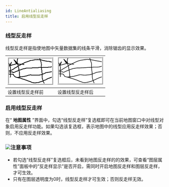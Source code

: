 ```yaml
---
id: LineAntialiasing
title: 启用线型反走样
---
```

### 线型反走样

线型反走样是指使地图中矢量数据集的线条平滑，消除锯齿的显示效果。

![](img/MapDisplayOPT_01.png) | ![](img/MapDisplayOPT_02.png)  
---|---  
设置线型反走样前| 设置线型反走样后  

### 启用线型反走样

在“ **地图属性**
”界面中，勾选“线型反走样”复选框即可在当前地图窗口中对线型对象启用反走样功能。如果勾选该复选框，表示地图中的线型应用反走样效果；否则，不应用反走样效果。

### ![](../../img/note.png)注意事项

* 若勾选“线型反走样”复选框后，未看到地图反走样的的效果，可查看“图层属性”面板中的“反走样显示”是否开启，需同时开启地图反走样和图层反走样，才可生效。
* 只有在图层透明度为0时，线型反走样才可生效；否则反走样无效。




